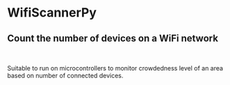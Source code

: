 # WifiScannerPy
<h2>Count the number of devices on a WiFi network</h2>
<br>
<p>Suitable to run on microcontrollers to monitor crowdedness level of an area based on number of connected devices.</p>
